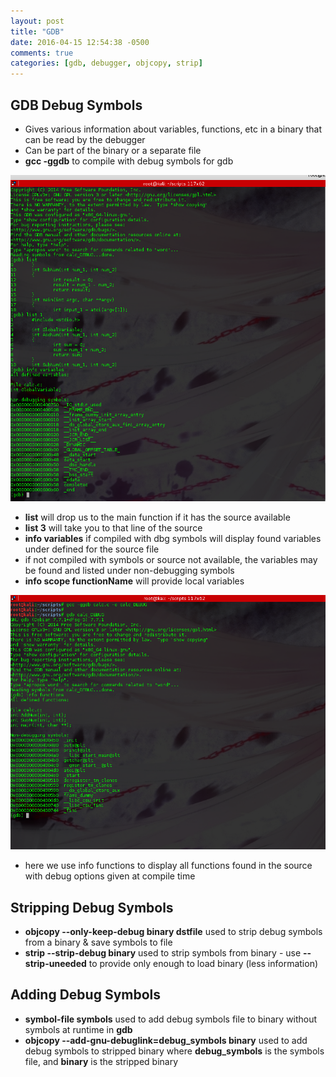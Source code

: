 ```yaml
---
layout: post
title: "GDB"
date: 2016-04-15 12:54:38 -0500
comments: true
categories: [gdb, debugger, objcopy, strip]
---
```

## GDB Debug Symbols
  - Gives various information about variables, functions, etc in a binary that can be read by the debugger
  - Can be part of the binary or a separate file
  - **gcc -ggdb** to compile with debug symbols for gdb

![gdb info variables](/images/gdbinfovar.png)

  - **list** will drop us to the main function if it has the source available
  - **list 3** will take you to that line of the source
  - **info variables** if compiled with dbg symbols  will display found variables under defined for the source file
  - if not compiled with symbols or source not available, the variables may be found and listed under non-debugging symbols
  - **info scope functionName** will provide local variables

![gdb info functions](/images/gdbsymbols.png)

  - here we use info functions to display all functions found in the source with debug options given at compile time

## Stripping Debug Symbols
  - **objcopy --only-keep-debug binary dstfile** used to strip debug symbols from a binary & save symbols to file
  - **strip --strip-debug binary** used to strip symbols from binary - use **--strip-uneeded** to provide only enough to load binary (less information)

## Adding Debug Symbols
  - **symbol-file symbols** used to add debug symbols file to binary without symbols at runtime in **gdb**
  - **objcopy --add-gnu-debuglink=debug_symbols binary** used to add debug symbols to stripped binary where **debug_symbols** is the symbols file, and **binary** is the stripped binary